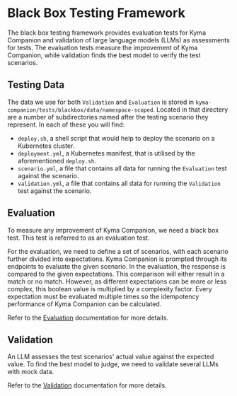 # Black Box Testing Framework

The black box testing framework provides evaluation tests for Kyma Companion and validation of large language models (LLMs) as assessments for tests. The evaluation tests measure the improvement of Kyma Companion, while validation finds the best model to verify the test scenarios.

## Testing Data

The data we use for both `Validation` and `Evaluation` is stored in `kyma-companion/tests/blackbox/data/namespace-scoped`. Located in that directery are a number of subdirectories named after the testing scenario they represent. In each of these you will find:
- `deploy.sh`, a shell script that would help to deploy the scenario on a Kubernetes cluster.
- `deployment.yml`, a Kubernetes manifest, that is utilised by the aforementioned `deploy.sh`.
- `scenario.yml`, a file that contains all data for running the `Evaluation` test against the scenario.
- `validation.yml`, a file that contains all data for running the `Validation` test against the scenario.

## Evaluation

To measure any improvement of Kyma Companion, we need a black box test. This test is referred to as an evaluation test.

For the evaluation, we need to define a set of scenarios, with each scenario further divided into expectations. Kyma
Companion is prompted through its endpoints to evaluate the given scenario. In the evaluation, the response is compared
to the given expectations. This comparison will either result in a match or no match. However, as different expectations
can be more or less complex, this boolean value is multiplied by a complexity factor. Every expectation must be
evaluated multiple times so the idempotency performance of Kyma Companion can be calculated.

Refer to the [Evaluation](./evaluation.md) documentation for more details.


## Validation

An LLM assesses the test scenarios' actual value against the expected value. To find the best model to judge, we need to validate several LLMs with mock data.

Refer to the [Validation](./validation.md) documentation for more details.
